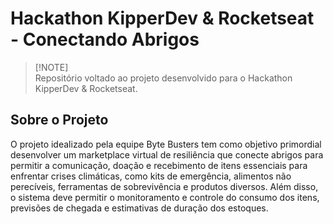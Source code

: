 # Hackathon KipperDev & Rocketseat - Conectando Abrigos
> [!NOTE]\
> Repositório voltado ao projeto desenvolvido para o Hackathon KipperDev & Rocketseat.

## Sobre o Projeto
O projeto idealizado pela equipe Byte Busters tem como objetivo primordial desenvolver um marketplace virtual de resiliência que conecte abrigos para permitir a comunicação, doação e recebimento de itens essenciais para enfrentar crises climáticas, como kits de emergência, alimentos não perecíveis, ferramentas de sobrevivência e produtos diversos. Além disso, o sistema deve permitir o monitoramento e controle do consumo dos itens, previsões de chegada e estimativas de duração dos estoques.
